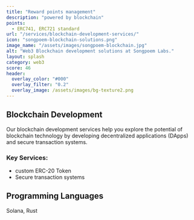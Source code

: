 ```yaml
---
title: "Reward points management"
description: "powered by blockchain"
points:
  - ERC741, ERC721 standard
url: "/services/blockchain-development-services/"
icon: "songpoem-blockchain-solutions.png"
image_name: "/assets/images/songpoem-blockchain.jpg"
alt: "Web3 Blockchain development solutions at Songpoem Labs."
layout: splash
category: web3
score: 46
header:
  overlay_color: "#000"
  overlay_filter: "0.2"
  overlay_image: /assets/images/bg-texture2.png
---
```

## Blockchain Development

Our blockchain development services help you explore the potential of blockchain technology by developing decentralized applications (DApps) and secure transaction systems.

### Key Services:
- custom ERC-20 Token
- Secure transaction systems

## Programming Languages
Solana, Rust